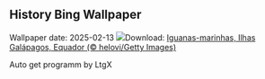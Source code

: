 ## History Bing Wallpaper
Wallpaper date: 2025-02-13
![](https://www.bing.com/th?id=OHR.GalapagosIguana_PT-BR2320828755_UHD.jpg&w=1000)Download: [Iguanas-marinhas, Ilhas Galápagos, Equador (© helovi/Getty Images)](https://www.bing.com/th?id=OHR.GalapagosIguana_PT-BR2320828755_UHD.jpg)

Auto get programm by LtgX

